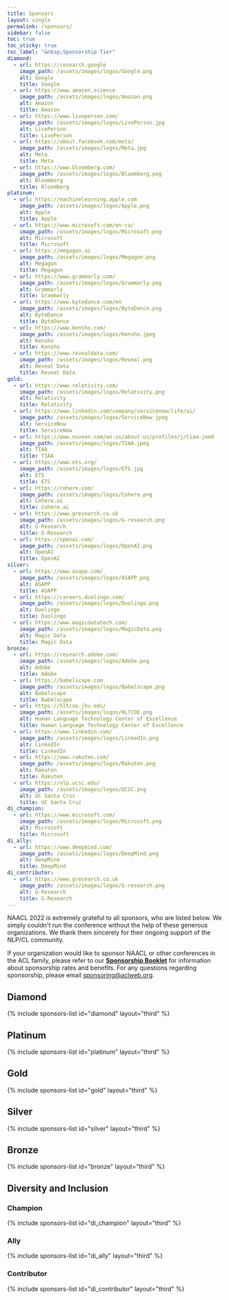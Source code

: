 ```yaml
---
title: Sponsors
layout: single
permalink: /sponsors/
sidebar: false
toc: true
toc_sticky: true
toc_label: "&nbsp;Sponsorship Tier"
diamond:
  - url: https://research.google
    image_path: /assets/images/logos/Google.png
    alt: Google
    title: Google
  - url: https://www.amazon.science
    image_path: /assets/images/logos/Amazon.png
    alt: Amazon
    title: Amazon
  - url: https://www.liveperson.com/
    image_path: /assets/images/logos/LivePerson.jpg
    alt: LivePerson
    title: LivePerson
  - url: https://about.facebook.com/meta/
    image_path: /assets/images/logos/Meta.jpg
    alt: Meta
    title: Meta
  - url: https://www.bloomberg.com/
    image_path: /assets/images/logos/Bloomberg.png
    alt: Bloomberg
    title: Bloomberg
platinum:
  - url: https://machinelearning.apple.com
    image_path: /assets/images/logos/Apple.png
    alt: Apple
    title: Apple
  - url: https://www.microsoft.com/en-ca/
    image_path: /assets/images/logos/Microsoft.png
    alt: Microsoft
    title: Microsoft
  - url: https://megagon.ai
    image_path: /assets/images/logos/Megagon.png
    alt: Megagon
    title: Megagon
  - url: https://www.grammarly.com/
    image_path: /assets/images/logos/Grammarly.png
    alt: Grammarly
    title: Grammarly
  - url: https://www.bytedance.com/en
    image_path: /assets/images/logos/ByteDance.png
    alt: ByteDance
    title: ByteDance
  - url: https://www.kensho.com/
    image_path: /assets/images/logos/Kensho.jpeg
    alt: Kensho
    title: Kensho
  - url: https://www.revealdata.com/
    image_path: /assets/images/logos/Reveal.png
    alt: Reveal Data
    title: Reveal Data
gold:
  - url: https://www.relativity.com/
    image_path: /assets/images/logos/Relativity.png
    alt: Relativity
    title: Relativity
  - url: https://www.linkedin.com/company/servicenow/life/ai/
    image_path: /assets/images/logos/ServiceNow.jpeg
    alt: ServiceNow
    title: ServiceNow
  - url: https://www.nuveen.com/en-us/about-us/profiles/j/tiaa-jemd
    image_path: /assets/images/logos/TIAA.jpeg
    alt: TIAA
    title: TIAA
  - url: https://www.ets.org/
    image_path: /assets/images/logos/ETS.jpg
    alt: ETS
    title: ETS
  - url: https://cohere.com/
    image_path: /assets/images/logos/Cohere.png
    alt: Cohere.ai
    title: Cohere.ai
  - url: https://www.gresearch.co.uk
    image_path: /assets/images/logos/G-research.png
    alt: G-Research
    title: G-Research
  - url: https://openai.com/
    image_path: /assets/images/logos/OpenAI.png
    alt: OpenAI
    title: OpenAI
silver:
  - url: https://www.asapp.com/
    image_path: /assets/images/logos/ASAPP.png
    alt: ASAPP
    title: ASAPP
  - url: https://careers.duolingo.com/
    image_path: /assets/images/logos/Duolingo.png
    alt: Duolingo
    title: Duolingo
  - url: https://www.magicdatatech.com/
    image_path: /assets/images/logos/MagicData.png
    alt: Magic Data
    title: Magic Data
bronze:
  - url: https://research.adobe.com/
    image_path: /assets/images/logos/Adobe.png
    alt: Adobe
    title: Adobe
  - url: https://babelscape.com
    image_path: /assets/images/logos/Babelscape.png
    alt: Babelscape
    title: Babelscape
  - url: https://hltcoe.jhu.edu/
    image_path: /assets/images/logos/HLTCOE.png
    alt: Human Language Technology Center of Excellence
    title: Human Language Technology Center of Excellence
  - url: https://www.linkedin.com/
    image_path: /assets/images/logos/LinkedIn.png
    alt: LinkedIn
    title: LinkedIn
  - url: https://www.rakuten.com/
    image_path: /assets/images/logos/Rakuten.png
    alt: Rakuten
    title: Rakuten
  - url: https://nlp.ucsc.edu/
    image_path: /assets/images/logos/UCSC.png
    alt: UC Santa Cruz
    title: UC Santa Cruz
di_champion:
  - url: https://www.microsoft.com/
    image_path: /assets/images/logos/Microsoft.png
    alt: Microsoft
    title: Microsoft
di_ally:
  - url: https://www.deepmind.com/
    image_path: /assets/images/logos/DeepMind.png
    alt: DeepMind
    title: DeepMind
di_contributor:
  - url: https://www.gresearch.co.uk
    image_path: /assets/images/logos/G-research.png
    alt: G-Research
    title: G-Research
---
```


NAACL 2022 is extremely grateful to all sponsors, who are listed below. We simply couldn't run the conference without the help of these generous organizations. We thank them sincerely for their ongoing support of the NLP/CL community.

If your organization would like to sponsor NAACL or other conferences in the ACL family, 
please refer to our [**Sponsorship Booklet**](/downloads/Sponsorship-2022-booklet.pdf) 
for information about sponsorship rates and benefits. 
For any questions regarding sponsorship, please email [sponsoring@aclweb.org](mailto:sponsoring@aclweb.org ). 

<style>
.sponsors-list { justify-content: flex-start; }
.sponsors-list > a {
  display: flex;
  flex-direction: row;
  justify-content: center;
  background-color: #fff;
  border: 1px solid #d3d3d3;
  border-radius: 5px;
  align-items: center;
  margin: 0.2em;
  padding: 0.5em;
  text-align: center;
}
.sponsors-list a { text-decoration: none; }
.sponsors-list > a > .dummy-padding { margin-top: 100%; }
.sponsors-list > a > img { margin: 0; }
.sponsors-list > a:hover { box-shadow: 0 0 10px #00000044; }
.sponsors-list > a:hover > img { box-shadow: none !important; }
</style>

## Diamond

{% include sponsors-list id="diamond" layout="third" %}

## Platinum

{% include sponsors-list id="platinum" layout="third" %}

## Gold

{% include sponsors-list id="gold" layout="third" %}

## Silver

{% include sponsors-list id="silver" layout="third" %}

## Bronze

{% include sponsors-list id="bronze" layout="third" %}

## Diversity and Inclusion

### Champion

{% include sponsors-list id="di_champion" layout="third" %}

### Ally

{% include sponsors-list id="di_ally" layout="third" %}

### Contributor

{% include sponsors-list id="di_contributor" layout="third" %}

